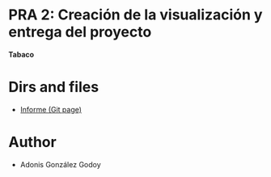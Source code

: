 # PRA 2: Creación de la visualización y entrega del proyecto

**Tabaco**


# Dirs and files

- [Informe (Git page)](https://adions025.github.io/)

# Author

- Adonis González Godoy